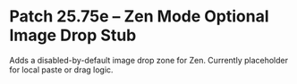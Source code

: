 # Patch 25.75e – Zen Mode Optional Image Drop Stub

Adds a disabled-by-default image drop zone for Zen. Currently placeholder for local paste or drag logic.
